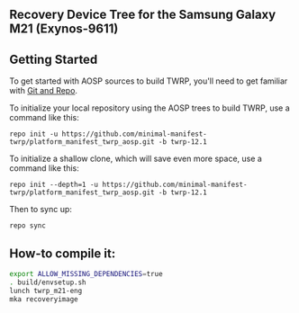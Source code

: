 
## Recovery Device Tree for the Samsung Galaxy M21  (Exynos-9611)

## Getting Started ##
To get started with AOSP sources to build TWRP, you'll need to get familiar
with [Git and Repo](https://source.android.com/source/using-repo.html).

To initialize your local repository using the AOSP trees to build TWRP, use a command like this:

    repo init -u https://github.com/minimal-manifest-twrp/platform_manifest_twrp_aosp.git -b twrp-12.1

To initialize a shallow clone, which will save even more space, use a command like this:

    repo init --depth=1 -u https://github.com/minimal-manifest-twrp/platform_manifest_twrp_aosp.git -b twrp-12.1

Then to sync up:

    repo sync

## How-to compile it:

```sh
export ALLOW_MISSING_DEPENDENCIES=true
. build/envsetup.sh
lunch twrp_m21-eng
mka recoveryimage
```
